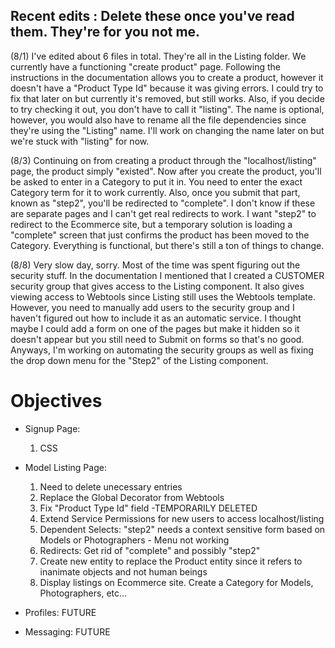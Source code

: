 ## Recent edits : Delete these once you've read them. They're for you not me.
(8/1)
I've edited about 6 files in total. They're all in the Listing folder. We currently have a functioning "create product" page. Following the instructions in the documentation allows you to create a product, however it doesn't have a "Product Type Id" because it was giving errors. I could try to fix that later on but currently it's removed, but still works. Also, if you decide to try checking it out, you don't have to call it "listing". The name is optional, however, you would also have to rename all the file dependencies since they're using the "Listing" name. I'll work on changing the name later on but we're stuck with "listing" for now.

(8/3)
Continuing on from creating a product through the "localhost/listing" page, the product simply "existed". Now after you create the product, you'll be asked to enter in a Category to put it in. You need to enter the exact Category term for it to work currently. Also, once you submit that part, known as "step2", you'll be redirected to "complete". I don't know if these are separate pages and I can't get real redirects to work. I want "step2" to redirect to the Ecommerce site, but a temporary solution is loading a "complete" screen that just confirms the product has been moved to the Category. Everything is functional, but there's still a ton of things to change.

(8/8)
Very slow day, sorry. Most of the time was spent figuring out the security stuff. In the documentation I mentioned that I created a CUSTOMER security group that gives access to the Listing component. It also gives viewing access to Webtools since Listing still uses the Webtools template. However, you need to manually add users to the security group and I haven't figured out how to include it as an automatic service. I thought maybe I could add a form on one of the pages but make it hidden so it doesn't appear but you still need to Submit on forms so that's no good. Anyways, I'm working on automating the security groups as well as fixing the drop down menu for the "Step2" of the Listing component.


# Objectives

* Signup Page:
  1. CSS

* Model Listing Page:
  1. Need to delete unecessary entries
  2. Replace the Global Decorator from Webtools
  3. Fix "Product Type Id" field -TEMPORARILY DELETED
  4. Extend Service Permissions for new users to access localhost/listing
  5. Dependent Selects: "step2" needs a context sensitive form based on Models or Photographers - Menu not working
  6. Redirects: Get rid of "complete" and possibly "step2"
  7. Create new entity to replace the Product entity since it refers to inanimate objects and not human beings
  8. Display listings on Ecommerce site. Create a Category for Models, Photographers, etc...

* Profiles: FUTURE

* Messaging: FUTURE

